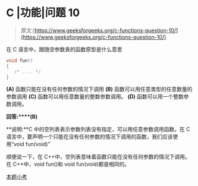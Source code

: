 # C |功能|问题 10

> 原文:[https://www.geeksforgeeks.org/c-functions-question-10/](https://www.geeksforgeeks.org/c-functions-question-10/)

在 C 语言中，跟随空参数表的函数原型是什么意思

```cpp
void fun()
{
   /* .... */
}
```

**(A)** 函数只能在没有任何参数的情况下调用
**(B)** 函数可以用任意类型的任意数量的参数调用
**(C)** 函数可以用任意数量的整数参数调用。
**(D)** 函数可以用一个整数参数调用。

**回答:****(B)**

**说明:**C 中的空列表表示参数列表没有指定，可以用任意参数调用函数。在 C 语言中，要声明一个只能在没有任何参数的情况下调用的函数，我们应该使用“void fun(void)”

顺便说一下，在 C++中，空列表意味着函数只能在没有任何参数的情况下调用。在 C++中，void fun()和 void fun(void)都是相同的。

[本题小考](https://www.geeksforgeeks.org/functions-properties-and-types-injective-surjective-bijective/)